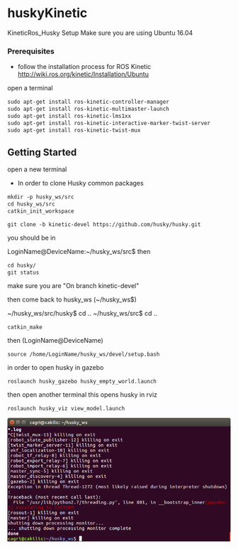 # huskyKinetic
KineticRos_Husky Setup
Make sure you are using Ubuntu 16.04

### Prerequisites
- follow the installation process for ROS Kinetic
http://wiki.ros.org/kinetic/Installation/Ubuntu

open a terminal
```
sudo apt-get install ros-kinetic-controller-manager
sudo apt-get install ros-kinetic-multimaster-launch
sudo apt-get install ros-kinetic-lms1xx
sudo apt-get install ros-kinetic-interactive-marker-twist-server
sudo apt-get install ros-kinetic-twist-mux
```
## Getting Started
open a new terminal

- In order to clone Husky common packages
```
mkdir -p husky_ws/src
cd husky_ws/src
catkin_init_workspace
```
```
git clone -b kinetic-devel https://github.com/husky/husky.git
```
you should be in 

LoginName@DeviceName:~/husky_ws/src$ 
then 
```
cd husky/
git status
```
make sure you are "On branch kinetic-devel"

then come back to husky_ws (~/husky_ws$)




~/husky_ws/src/husky$ cd ..
~/husky_ws/src$ cd ..
```
catkin_make
```
then (LoginName@DeviceName)
```
source /home/LoginName/husky_ws/devel/setup.bash
```
in order to open husky in gazebo
```
roslaunch husky_gazebo husky_empty_world.launch
```
then open another terminal
this opens husky in rviz
```
roslaunch husky_viz view_model.launch
```



![My image](https://github.com/cagrikilic/huskyKinetic/blob/master/sc1.png)




